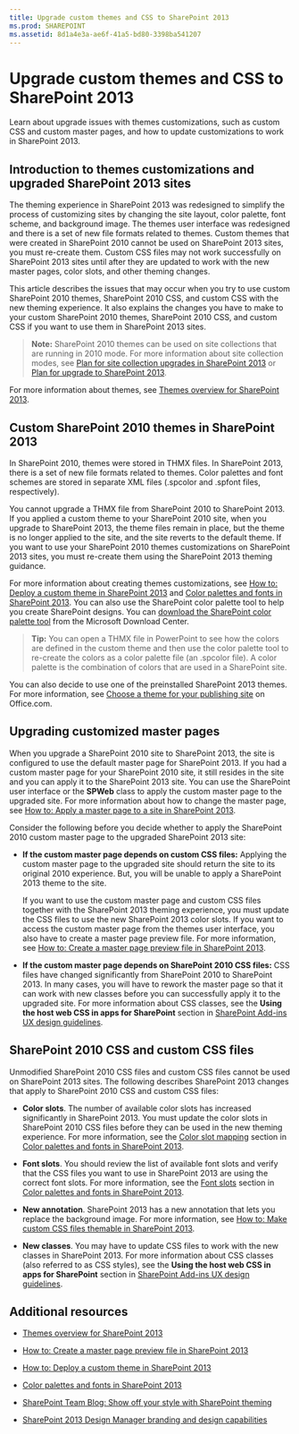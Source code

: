 ```yaml
---
title: Upgrade custom themes and CSS to SharePoint 2013
ms.prod: SHAREPOINT
ms.assetid: 8d1a4e3a-ae6f-41a5-bd80-3398ba541207
---
```



# Upgrade custom themes and CSS to SharePoint 2013
Learn about upgrade issues with themes customizations, such as custom CSS and custom master pages, and how to update customizations to work in SharePoint 2013.
## Introduction to themes customizations and upgraded SharePoint 2013 sites
<a name="Intro"> </a>

The theming experience in SharePoint 2013 was redesigned to simplify the process of customizing sites by changing the site layout, color palette, font scheme, and background image. The themes user interface was redesigned and there is a set of new file formats related to themes. Custom themes that were created in SharePoint 2010 cannot be used on SharePoint 2013 sites, you must re-create them. Custom CSS files may not work successfully on SharePoint 2013 sites until after they are updated to work with the new master pages, color slots, and other theming changes.
  
    
    
This article describes the issues that may occur when you try to use custom SharePoint 2010 themes, SharePoint 2010 CSS, and custom CSS with the new theming experience. It also explains the changes you have to make to your custom SharePoint 2010 themes, SharePoint 2010 CSS, and custom CSS if you want to use them in SharePoint 2013 sites.
  
    
    

> **Note:**
> SharePoint 2010 themes can be used on site collections that are running in 2010 mode. For more information about site collection modes, see  [Plan for site collection upgrades in SharePoint 2013](http://technet.microsoft.com/en-us/library/ff191199.aspx) or [Plan for upgrade to SharePoint 2013](https://technet.microsoft.com/en-us/library/cc303429.aspx). 
  
    
    

For more information about themes, see  [Themes overview for SharePoint 2013](themes-overview-for-sharepoint.md).
  
    
    

## Custom SharePoint 2010 themes in SharePoint 2013
<a name="themes"> </a>

In SharePoint 2010, themes were stored in THMX files. In SharePoint 2013, there is a set of new file formats related to themes. Color palettes and font schemes are stored in separate XML files (.spcolor and .spfont files, respectively). 
  
    
    
You cannot upgrade a THMX file from SharePoint 2010 to SharePoint 2013. If you applied a custom theme to your SharePoint 2010 site, when you upgrade to SharePoint 2013, the theme files remain in place, but the theme is no longer applied to the site, and the site reverts to the default theme. If you want to use your SharePoint 2010 themes customizations on SharePoint 2013 sites, you must re-create them using the SharePoint 2013 theming guidance.
  
    
    
For more information about creating themes customizations, see  [How to: Deploy a custom theme in SharePoint 2013](how-to-deploy-a-custom-theme-in-sharepoint.md) and [Color palettes and fonts in SharePoint 2013](color-palettes-and-fonts-in-sharepoint.md). You can also use the SharePoint color palette tool to help you create SharePoint designs. You can  [ download the SharePoint color palette tool](http://www.microsoft.com/en-us/download/details.aspx?id=38182) from the Microsoft Download Center.
  
    
    

> **Tip:**
> You can open a THMX file in PowerPoint to see how the colors are defined in the custom theme and then use the color palette tool to re-create the colors as a color palette file (an .spcolor file). A color palette is the combination of colors that are used in a SharePoint site. 
  
    
    

You can also decide to use one of the preinstalled SharePoint 2013 themes. For more information, see  [Choose a theme for your publishing site](http://office.microsoft.com/en-us/office365-sharepoint-online-enterprise-help/choose-a-theme-for-your-publishing-site-HA102891580.aspx?CTT=1) on Office.com.
  
    
    

## Upgrading customized master pages
<a name="MasterPages"> </a>

When you upgrade a SharePoint 2010 site to SharePoint 2013, the site is configured to use the default master page for SharePoint 2013. If you had a custom master page for your SharePoint 2010 site, it still resides in the site and you can apply it to the SharePoint 2013 site. You can use the SharePoint user interface or the **SPWeb** class to apply the custom master page to the upgraded site. For more information about how to change the master page, see [How to: Apply a master page to a site in SharePoint 2013](how-to-apply-a-master-page-to-a-site-in-sharepoint.md).
  
    
    
Consider the following before you decide whether to apply the SharePoint 2010 custom master page to the upgraded SharePoint 2013 site:
  
    
    

- **If the custom master page depends on custom CSS files:** Applying the custom master page to the upgraded site should return the site to its original 2010 experience. But, you will be unable to apply a SharePoint 2013 theme to the site.
    
    If you want to use the custom master page and custom CSS files together with the SharePoint 2013 theming experience, you must update the CSS files to use the new SharePoint 2013 color slots. If you want to access the custom master page from the themes user interface, you also have to create a master page preview file. For more information, see  [How to: Create a master page preview file in SharePoint 2013](how-to-create-a-master-page-preview-file-in-sharepoint.md).
    
  
- **If the custom master page depends on SharePoint 2010 CSS files:** CSS files have changed significantly from SharePoint 2010 to SharePoint 2013. In many cases, you will have to rework the master page so that it can work with new classes before you can successfully apply it to the upgraded site. For more information about CSS classes, see the **Using the host web CSS in apps for SharePoint** section in [SharePoint Add-ins UX design guidelines](http://msdn.microsoft.com/library/a4a8f53c-27d7-43dc-b6db-aa7b1f1c7d45%28Office.15%29.aspx).
    
  

## SharePoint 2010 CSS and custom CSS files
<a name="CSS"> </a>

Unmodified SharePoint 2010 CSS files and custom CSS files cannot be used on SharePoint 2013 sites. The following describes SharePoint 2013 changes that apply to SharePoint 2010 CSS and custom CSS files:
  
    
    

- **Color slots**. The number of available color slots has increased significantly in SharePoint 2013. You must update the color slots in SharePoint 2010 CSS files before they can be used in the new theming experience. For more information, see the  [Color slot mapping](color-palettes-and-fonts-in-sharepoint.md#colorSlots) section in [Color palettes and fonts in SharePoint 2013](color-palettes-and-fonts-in-sharepoint.md).
    
  
- **Font slots**. You should review the list of available font slots and verify that the CSS files you want to use in SharePoint 2013 are using the correct font slots. For more information, see the  [Font slots](color-palettes-and-fonts-in-sharepoint.md#fontSlot) section in [Color palettes and fonts in SharePoint 2013](color-palettes-and-fonts-in-sharepoint.md).
    
  
- **New annotation**. SharePoint 2013 has a new annotation that lets you replace the background image. For more information, see  [How to: Make custom CSS files themable in SharePoint 2013](how-to-make-custom-css-files-themable-in-sharepoint.md).
    
  
- **New classes**. You may have to update CSS files to work with the new classes in SharePoint 2013. For more information about CSS classes (also referred to as CSS styles), see the **Using the host web CSS in apps for SharePoint** section in [SharePoint Add-ins UX design guidelines](http://msdn.microsoft.com/library/a4a8f53c-27d7-43dc-b6db-aa7b1f1c7d45%28Office.15%29.aspx).
    
  

## Additional resources
<a name="addresources"> </a>


-  [Themes overview for SharePoint 2013](themes-overview-for-sharepoint.md)
    
  
-  [How to: Create a master page preview file in SharePoint 2013](how-to-create-a-master-page-preview-file-in-sharepoint.md)
    
  
-  [How to: Deploy a custom theme in SharePoint 2013](how-to-deploy-a-custom-theme-in-sharepoint.md)
    
  
-  [Color palettes and fonts in SharePoint 2013](color-palettes-and-fonts-in-sharepoint.md)
    
  
-  [SharePoint Team Blog: Show off your style with SharePoint theming](http://blogs.office.com/b/sharepoint/archive/2012/10/29/show-off-your-style-with-sharepoint-theming.aspx)
    
  
-  [SharePoint 2013 Design Manager branding and design capabilities](sharepoint-design-manager-branding-and-design-capabilities.md)
    
  

